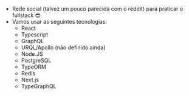 - Rede social (talvez um pouco parecida com o reddit) para praticar o fullstack 😎
- Vamos usar as seguintes tecnologias:
	- React
	- Typescript
	- GraphQL
	- URQL/Apollo (não definido ainda)
	- Node.JS
	- PostgreSQL
	- TypeORM 
	- Redis 
	- Next.js
	- TypeGraphQL